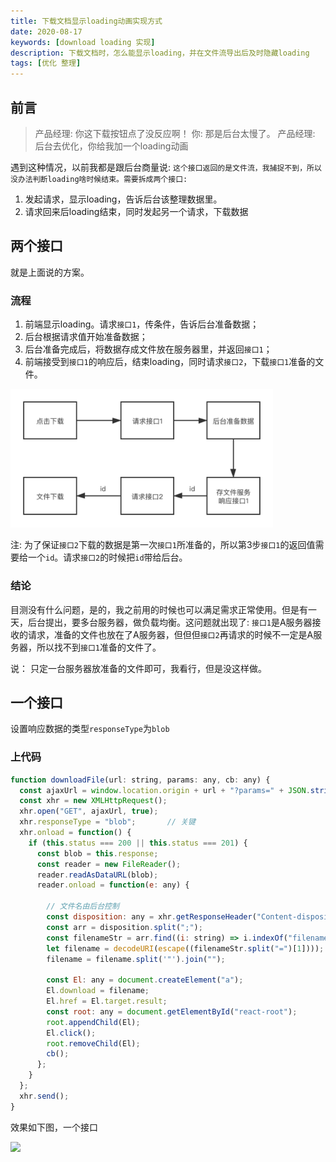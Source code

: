 ```yaml
---
title: 下载文档显示loading动画实现方式
date: 2020-08-17
keywords: [download loading 实现]
description: 下载文档时，怎么能显示loading，并在文件流导出后及时隐藏loading
tags: [优化 整理]
---
```


## 前言


> 产品经理: 你这下载按钮点了没反应啊！
> 你: 那是后台太慢了。
> 产品经理: 后台去优化，你给我加一个loading动画


遇到这种情况，以前我都是跟后台商量说: `这个接口返回的是文件流，我捕捉不到，所以没办法判断loading啥时候结束。需要拆成两个接口: `
1. 发起请求，显示loading，告诉后台该整理数据里。
2. 请求回来后loading结束，同时发起另一个请求，下载数据

## 两个接口

就是上面说的方案。

### 流程


1. 前端显示loading。请求`接口1`，传条件，告诉后台准备数据；
2. 后台根据请求值开始准备数据；
3. 后台准备完成后，将数据存成文件放在服务器里，并返回`接口1`；
4. 前端接受到`接口1`的响应后，结束loading，同时请求`接口2`，下载`接口1`准备的文件。

<img src="../image/download-loading/1.png" width="420" />

注: 为了保证`接口2`下载的数据是第一次`接口1`所准备的，所以第3步`接口1`的返回值需要给一个`id`。请求`接口2`的时候把`id`带给后台。

### 结论

目测没有什么问题，是的，我之前用的时候也可以满足需求正常使用。但是有一天，后台提出，要多台服务器，做负载均衡。这问题就出现了: `接口1`是A服务器接收的请求，准备的文件也放在了A服务器，但但但`接口2`再请求的时候不一定是A服务器，所以找不到`接口1`准备的文件了。

说： 只定一台服务器放准备的文件即可，我看行，但是没这样做。

## 一个接口

设置响应数据的类型`responseType`为`blob`

### 上代码

```js
function downloadFile(url: string, params: any, cb: any) {
  const ajaxUrl = window.location.origin + url + "?params=" + JSON.stringify(params);
  const xhr = new XMLHttpRequest();
  xhr.open("GET", ajaxUrl, true);
  xhr.responseType = "blob";       // 关键
  xhr.onload = function() {
    if (this.status === 200 || this.status === 201) {
      const blob = this.response;
      const reader = new FileReader();
      reader.readAsDataURL(blob);
      reader.onload = function(e: any) {
      	
        // 文件名由后台控制
        const disposition: any = xhr.getResponseHeader("Content-disposition");
        const arr = disposition.split(";");
        const filenameStr = arr.find((i: string) => i.indexOf("filename") > -1);
        let filename = decodeURI(escape((filenameStr.split("=")[1])));
        filename = filename.split('"').join("");
        
        const El: any = document.createElement("a");
        El.download = filename;
        El.href = El.target.result;
        const root: any = document.getElementById("react-root");
        root.appendChild(El);
        El.click();
        root.removeChild(El);
        cb();
      };
    }
  };
  xhr.send();
}
```

效果如下图，一个接口

![](https://p6-juejin.byteimg.com/tos-cn-i-k3u1fbpfcp/d888444f21e64cad89acdea4b816478e~tplv-k3u1fbpfcp-zoom-1.image)